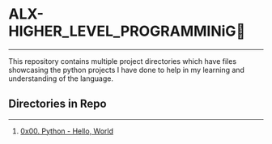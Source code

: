 # ALX-HIGHER_LEVEL_PROGRAMMINiG🐍
---

This repository contains multiple project directories which have files showcasing the python projects I have done to help in my learning and understanding of the language.

## Directories in Repo
---
1. [0x00. Python - Hello, World]()
